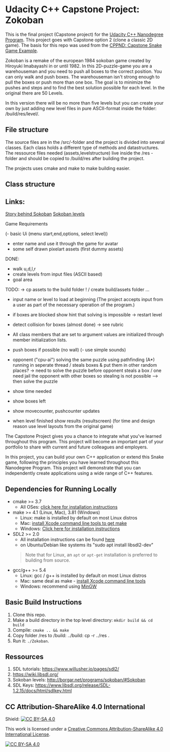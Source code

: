 # Udacity C++ Capstone Project: Zokoban


This is the final project (Capstone project) for the [Udacity C++ Nanodegree Program](https://www.udacity.com/course/c-plus-plus-nanodegree--nd213). This project goes with Capstone option 2 (clone a classic 2D game). The basis for this repo was used from the [CPPND: Capstone Snake Game Example](git@github.com:udacity/CppND-Capstone-Snake-Game.git).

Zokoban is a remake of the european 1984 sokoban game created by Hiroyuki Imabayashi in or until 1982.
In this 2D-puzzle-game you are a warehouseman and you need to push all boxes to the correct position. You can only walk and push boxes. The warehouseman isn't strong enough to pull the boxes or push more than one box. The goal is to minimize the pushes and steps and to find the best solution possible for each level. In the original there are 50 Levels. 

In this version there will be no more than five levels but you can create your own by just adding new level files in pure ASCII-format inside the folder: /build/res/level/.

## File structure

The source files are in the /src/-folder and the project is divided into several classes. Each class holds a different type of methods and datastructures. The ressource files needed (assets,levelstructure) live inside the /res - folder and should be copied to /build/res after building the project. 

The projects uses cmake and make to make building easier.

## Class structure

## Links: 

[Story behind Sokoban](http://www.games4brains.de/sokoban-geschichte.php)
[Sokoban levels](http://borgar.net/programs/sokoban/#Sokoban)

Game Requirements

(- basic Ui (menu start,end,options, select level))
- enter name and use it through the game for avatar
- some self drawn pixelart assets (first dummy assets)

DONE:

- walk u,d,l,r
- create levels from input files (ASCII based)
- goal area

TODO:
-> cp assets to the build folder ! / create build/assets folder ...
- input name or level to load at beginning (The project accepts input from a user as part of the necessary operation of the program.)
- if boxes are blocked show hint that solving is impossible 
-> restart level
- detect collision for boxes (almost done) -> see rubric
- All class members that are set to argument values are initialized through member initialization lists.


- push boxes if possible (no wall)
(- use simple sounds)
- opponent ("cpu-ai") solving the same puzzle using pathfinding (A*) running in seperate thread / steals boxes & put them in other random places? -> need to solve the puzzle before opponent steals a box / one need jail the opponent with other boxes so stealing is not possible --> then solve the puzzle
- show time needed
- show boxes left
- show movecounter, pushcounter updates 
- when level finished show results (resultscreen)
(for time and design reason use level layouts from the original game)



The Capstone Project gives you a chance to integrate what you've learned throughout this program. This project will become an important part of your portfolio to share with current and future colleagues and employers.

In this project, you can build your own C++ application or extend this Snake game, following the principles you have learned throughout this Nanodegree Program. This project will demonstrate that you can independently create applications using a wide range of C++ features.

## Dependencies for Running Locally
* cmake >= 3.7
  * All OSes: [click here for installation instructions](https://cmake.org/install/)
* make >= 4.1 (Linux, Mac), 3.81 (Windows)
  * Linux: make is installed by default on most Linux distros
  * Mac: [install Xcode command line tools to get make](https://developer.apple.com/xcode/features/)
  * Windows: [Click here for installation instructions](http://gnuwin32.sourceforge.net/packages/make.htm)
* SDL2 >= 2.0
  * All installation instructions can be found [here](https://wiki.libsdl.org/Installation)
  * on Ubuntu/Debian like systems its "sudo apt install libsdl2-dev"
  >Note that for Linux, an `apt` or `apt-get` installation is preferred to building from source. 
* gcc/g++ >= 5.4
  * Linux: gcc / g++ is installed by default on most Linux distros
  * Mac: same deal as make - [install Xcode command line tools](https://developer.apple.com/xcode/features/)
  * Windows: recommend using [MinGW](http://www.mingw.org/)

## Basic Build Instructions

1. Clone this repo.
2. Make a build directory in the top level directory: `mkdir build && cd build`
3. Compile: `cmake .. && make`
4. Copy folder /res to /build: ../build: cp -r ../res .
4. Run it: `./Zokoban`.

## Ressources

1. SDL tutorials: https://www.willusher.io/pages/sdl2/
2. https://wiki.libsdl.org/
3. Sokoban levels: http://borgar.net/programs/sokoban/#Sokoban
4. SDL Keys: https://www.libsdl.org/release/SDL-1.2.15/docs/html/sdlkey.html


## CC Attribution-ShareAlike 4.0 International


Shield: [![CC BY-SA 4.0][cc-by-sa-shield]][cc-by-sa]

This work is licensed under a
[Creative Commons Attribution-ShareAlike 4.0 International License][cc-by-sa].

[![CC BY-SA 4.0][cc-by-sa-image]][cc-by-sa]

[cc-by-sa]: http://creativecommons.org/licenses/by-sa/4.0/
[cc-by-sa-image]: https://licensebuttons.net/l/by-sa/4.0/88x31.png
[cc-by-sa-shield]: https://img.shields.io/badge/License-CC%20BY--SA%204.0-lightgrey.svg
